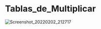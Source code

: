 # Tablas_de_Multiplicar

![Screenshot_20220202_212717](https://user-images.githubusercontent.com/96253943/152271852-d6100c86-46bb-48a0-ab58-5fe6af448472.png)
